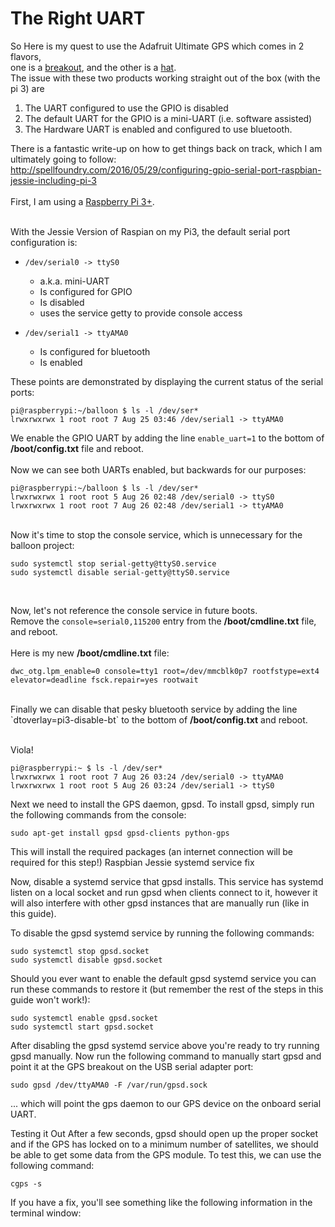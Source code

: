 # The Right UART
So Here is my quest to use the Adafruit Ultimate GPS which comes in 2 flavors,   <br>
one is a [breakout](https://www.adafruit.com/products/746), and the other is a [hat](https://www.adafruit.com/products/2324). <br>
The issue with these two products working straight out of the box (with the pi 3) are <br>
1. The UART configured to use the GPIO is disabled <br>
2. The default UART for the GPIO is a mini-UART (i.e. software assisted)<br>
3. The Hardware UART is enabled and configured to use bluetooth.<br>

There is a fantastic write-up on how to get things back on track, which I am ultimately going to follow:  <br>
http://spellfoundry.com/2016/05/29/configuring-gpio-serial-port-raspbian-jessie-including-pi-3  <br>
<br>
First, I am using a [Raspberry Pi 3+](https://www.adafruit.com/products/3055).

<br>
With the Jessie Version of Raspian on my Pi3, the default serial port configuration is:<br>

* `/dev/serial0 -> ttyS0`
  * a.k.a. mini-UART
  * Is configured for GPIO
  * Is disabled
  * uses the service getty to provide console access

* `/dev/serial1 -> ttyAMA0`
  * Is configured for bluetooth
  * Is enabled<br>

These points are demonstrated by displaying the current status of the serial ports:
```
pi@raspberrypi:~/balloon $ ls -l /dev/ser*
lrwxrwxrwx 1 root root 7 Aug 25 03:46 /dev/serial1 -> ttyAMA0
```
We enable the GPIO UART by adding the line `enable_uart=1` to the bottom of <b>/boot/config.txt</b> file and reboot.<br>
<br>
Now we can see both UARTs enabled, but backwards for our purposes:
```
pi@raspberrypi:~/balloon $ ls -l /dev/ser*
lrwxrwxrwx 1 root root 5 Aug 26 02:48 /dev/serial0 -> ttyS0
lrwxrwxrwx 1 root root 7 Aug 26 02:48 /dev/serial1 -> ttyAMA0
```
<br>
Now it's time to stop the console service, which is unnecessary for the balloon project:<br>

```
sudo systemctl stop serial-getty@ttyS0.service
sudo systemctl disable serial-getty@ttyS0.service
```
<br>

Now, let's not reference the console service in future boots.<br>
Remove the `console=serial0,115200` entry from the <b>/boot/cmdline.txt</b> file, and reboot.<br>
<br>
Here is my new <b>/boot/cmdline.txt</b> file:

```
dwc_otg.lpm_enable=0 console=tty1 root=/dev/mmcblk0p7 rootfstype=ext4 elevator=deadline fsck.repair=yes rootwait
```

<br>
Finally we can disable that pesky bluetooth service by adding the line `dtoverlay=pi3-disable-bt` to the bottom of <b>/boot/config.txt</b> and reboot. <br>
<br>

Viola!<br>

```
pi@raspberrypi:~ $ ls -l /dev/ser*
lrwxrwxrwx 1 root root 7 Aug 26 03:24 /dev/serial0 -> ttyAMA0
lrwxrwxrwx 1 root root 5 Aug 26 03:24 /dev/serial1 -> ttyS0
```

Next we need to install the GPS daemon, gpsd. To install gpsd, simply run the following commands from the console:
```
sudo apt-get install gpsd gpsd-clients python-gps
```

This will install the required packages (an internet connection will be required for this step!)
Raspbian Jessie systemd service fix

Now, disable a systemd service that gpsd installs. This service has systemd listen on
a local socket and run gpsd when clients connect to it, however it will also interfere with other gpsd instances that are manually run (like in this guide).

To disable the gpsd systemd service by running the following commands:
```
sudo systemctl stop gpsd.socket
sudo systemctl disable gpsd.socket
```
Should you ever want to enable the default gpsd systemd service you can run these commands to restore it (but remember the rest of the steps in this
guide won't work!):
```
sudo systemctl enable gpsd.socket
sudo systemctl start gpsd.socket
```
After disabling the gpsd systemd service above you're ready to try running gpsd manually. Now run the following command to manually start gpsd and
point it at the GPS breakout on the USB serial adapter port:
```
sudo gpsd /dev/ttyAMA0 -F /var/run/gpsd.sock
```

... which will point the gps daemon to our GPS device on the onboard serial UART.


Testing it Out
After a few seconds, gpsd should open up the proper socket and if the GPS has locked on to a minimum number of satellites, we should be able to get some data from the GPS module.
To test this, we can use the following command:
```
cgps -s
```

If you have a fix, you'll see something like the following information in the terminal window:

<br>
<br>
